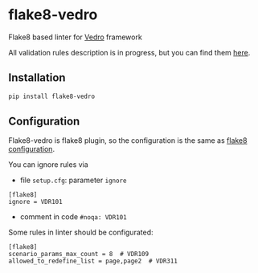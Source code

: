 # flake8-vedro
Flake8 based linter for [Vedro](https://vedro.io/) framework

All validation rules description is in progress, but you can find them [here](https://github.com/mytestopia/flake8-vedro/blob/version-1.0.0/flake8_vedro/errors/errors.py).

## Installation

```bash
pip install flake8-vedro
```

## Configuration
Flake8-vedro is flake8 plugin, so the configuration is the same as [flake8 configuration](https://flake8.pycqa.org/en/latest/user/configuration.html).

You can ignore rules via
- file `setup.cfg`: parameter `ignore`
```editorconfig
[flake8]
ignore = VDR101
```
- comment in code `#noqa: VDR101`

Some rules in linter should be configurated:
```editorconfig
[flake8]
scenario_params_max_count = 8  # VDR109
allowed_to_redefine_list = page,page2  # VDR311
```
